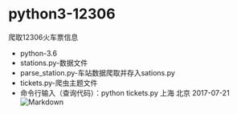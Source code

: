 # python3-12306
爬取12306火车票信息
- python-3.6
 - stations.py-数据文件
 - parse_station.py-车站数据爬取并存入sations.py
 - tickets.py-爬虫主题文件
 - 命令行输入（查询代码）：python tickets.py 上海 北京 2017-07-21   
 ![Markdown](http://i2.kiimg.com/1949/09907f2274307cab.png)

